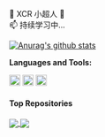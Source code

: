 👋 XCR 小超人 👀
<br />
📫 持续学习中...
<br />

<a href="https://github.com/itxcr"><img align="center" src="https://github-readme-stats.vercel.app/api?username=itxcr&show_icons=true&include_all_commits=true&theme=aura_dark&hide_border=true&hide=contribs,prs" alt="Anurag's github stats" /></a> 

**Languages and Tools:**  

<code><img height="20" src="https://cdn.jsdelivr.net/gh/itxcr/oss/images/202110140050575.png"></code>
<code><img height="20" src="https://cdn.jsdelivr.net/gh/itxcr/oss/images/202110140053179.png"></code>
<code><img height="20" src="https://cdn.jsdelivr.net/gh/itxcr/oss/images/202110140054191.png"></code>   

#### Top Repositories

<a href="https://github.com/itxcr/itxcr.github.io">
  <img align="center" src="https://github-readme-stats.vercel.app/api/pin/?username=itxcr&repo=itxcr.github.io&theme=aura_dark" />
</a>
<a href="https://github.com/itxcr/xcr-ui-storehouse">
  <img align="center" src="https://github-readme-stats.vercel.app/api/pin/?username=itxcr&repo=xcr-ui-storehouse&theme=aura_dark" />
</a>

